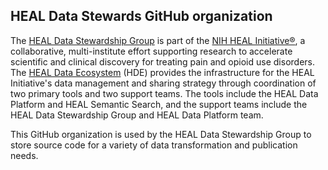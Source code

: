 ## HEAL Data Stewards GitHub organization

The [HEAL Data Stewardship Group](https://www.healdatafair.org/) is part of the [NIH HEAL Initiative®](https://heal.nih.gov/), a collaborative, multi-institute effort supporting research to accelerate
scientific and clinical discovery for treating pain and opioid use disorders. The [HEAL Data Ecosystem](https://heal.nih.gov/data/heal-data-ecosystem) (HDE) provides the infrastructure for the HEAL Initiative's
data management and sharing strategy through coordination of two primary tools and two support teams. The tools include the HEAL Data Platform and HEAL Semantic Search, and the support teams include the
HEAL Data Stewardship Group and HEAL Data Platform team.

This GitHub organization is used by the HEAL Data Stewardship Group to store source code for a variety of data transformation and publication needs.

<!--

**Here are some ideas to get you started:**

🙋‍♀️ A short introduction - what is your organization all about?
🌈 Contribution guidelines - how can the community get involved?
👩‍💻 Useful resources - where can the community find your docs? Is there anything else the community should know?
🍿 Fun facts - what does your team eat for breakfast?
🧙 Remember, you can do mighty things with the power of [Markdown](https://docs.github.com/github/writing-on-github/getting-started-with-writing-and-formatting-on-github/basic-writing-and-formatting-syntax)
-->
